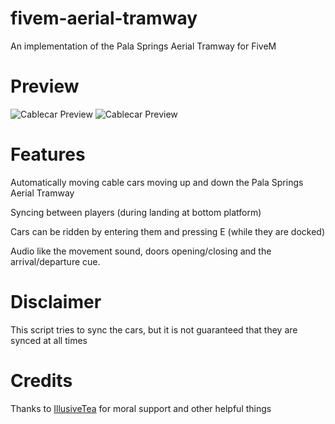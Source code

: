 # fivem-aerial-tramway
An implementation of the Pala Springs Aerial Tramway for FiveM

# Preview
![Cablecar Preview](https://i.imgur.com/iTkJHZV.jpg "Cablecar Preview")
![Cablecar Preview](https://i.imgur.com/BnMm21R.jpg "Cablecar Preview")

# Features
Automatically moving cable cars moving up and down the Pala Springs Aerial Tramway

Syncing between players (during landing at bottom platform)

Cars can be ridden by entering them and pressing E (while they are docked)

Audio like the movement sound, doors opening/closing and the arrival/departure cue.

# Disclaimer
This script tries to sync the cars, but it is not guaranteed that they are synced at all times

# Credits
Thanks to [IllusiveTea]( https://github.com/IllusiveTea ) for moral support and other helpful things

